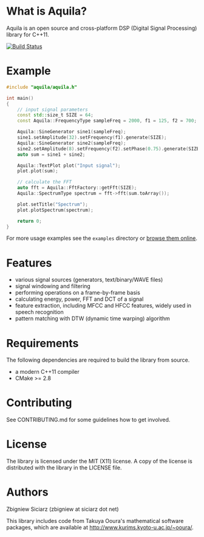 What is Aquila?
===============

Aquila is an open source and cross-platform DSP (Digital Signal Processing)
library for C++11.

[![Build Status](https://travis-ci.org/zsiciarz/aquila.png?branch=master)](https://travis-ci.org/zsiciarz/aquila)


Example
=======

```cpp
#include "aquila/aquila.h"

int main()
{
    // input signal parameters
    const std::size_t SIZE = 64;
    const Aquila::FrequencyType sampleFreq = 2000, f1 = 125, f2 = 700;

    Aquila::SineGenerator sine1(sampleFreq);
    sine1.setAmplitude(32).setFrequency(f1).generate(SIZE);
    Aquila::SineGenerator sine2(sampleFreq);
    sine2.setAmplitude(8).setFrequency(f2).setPhase(0.75).generate(SIZE);
    auto sum = sine1 + sine2;

    Aquila::TextPlot plot("Input signal");
    plot.plot(sum);

    // calculate the FFT
    auto fft = Aquila::FftFactory::getFft(SIZE);
    Aquila::SpectrumType spectrum = fft->fft(sum.toArray());

    plot.setTitle("Spectrum");
    plot.plotSpectrum(spectrum);

    return 0;
}
```

For more usage examples see the `examples` directory or
[browse them online](http://aquila-dsp.org/articles/examples/).


Features
========

 * various signal sources (generators, text/binary/WAVE files)
 * signal windowing and filtering
 * performing operations on a frame-by-frame basis
 * calculating energy, power, FFT and DCT of a signal
 * feature extraction, including MFCC and HFCC features, widely used in
   speech recognition
 * pattern matching with DTW (dynamic time warping) algorithm


Requirements
============

The following dependencies are required to build the library from source.

 * a modern C++11 compiler
 * CMake >= 2.8


Contributing
============

See CONTRIBUTING.md for some guidelines how to get involved.


License
=======

The library is licensed under the MIT (X11) license. A copy of the license
is distributed with the library in the LICENSE file.


Authors
=======

Zbigniew Siciarz (zbigniew at siciarz dot net)

This library includes code from Takuya Ooura's mathematical software packages,
which are available at http://www.kurims.kyoto-u.ac.jp/~ooura/.

